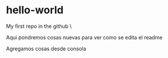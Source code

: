 # hello-world
My first repo in the github
\

Aqui pondremos cosas nuevas para ver como se edita el readme 


Agregamos cosas desde consola
